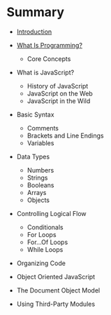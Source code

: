 # Summary

* [Introduction](README.md)
* [What Is Programming?](chapter1.md)
  * Core Concepts
* What is JavaScript?

  * History of JavaScript
  * JavaScript on the Web
  * JavaScript in the Wild

* Basic Syntax

  * Comments
  * Brackets and Line Endings
  * Variables

* Data Types

  * Numbers
  * Strings
  * Booleans
  * Arrays
  * Objects

* Controlling Logical Flow
  * Conditionals
  * For Loops
  * For...Of Loops
  * While Loops
* Organizing Code
* Object Oriented JavaScript
* The Document Object Model
* Using Third-Party Modules



